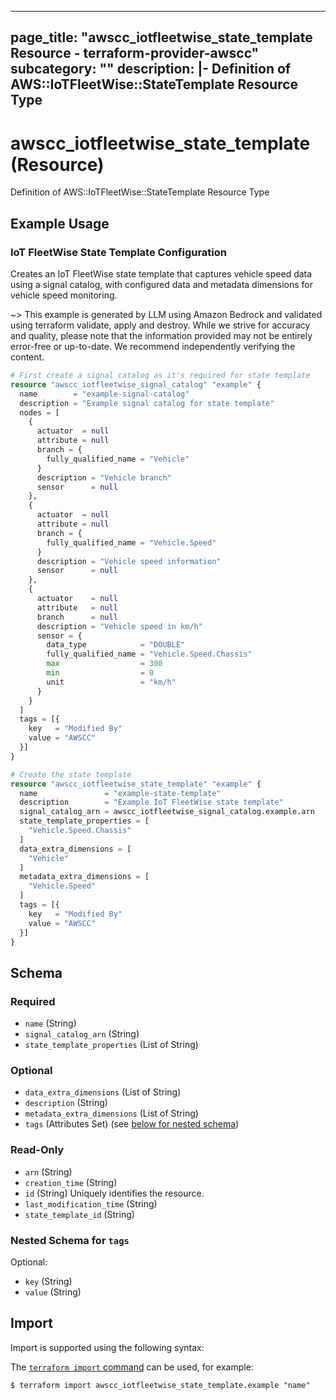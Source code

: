 
---
page_title: "awscc_iotfleetwise_state_template Resource - terraform-provider-awscc"
subcategory: ""
description: |-
  Definition of AWS::IoTFleetWise::StateTemplate Resource Type
---

# awscc_iotfleetwise_state_template (Resource)

Definition of AWS::IoTFleetWise::StateTemplate Resource Type

## Example Usage

### IoT FleetWise State Template Configuration

Creates an IoT FleetWise state template that captures vehicle speed data using a signal catalog, with configured data and metadata dimensions for vehicle speed monitoring.

~> This example is generated by LLM using Amazon Bedrock and validated using terraform validate, apply and destroy. While we strive for accuracy and quality, please note that the information provided may not be entirely error-free or up-to-date. We recommend independently verifying the content.

```terraform
# First create a signal catalog as it's required for state template
resource "awscc_iotfleetwise_signal_catalog" "example" {
  name        = "example-signal-catalog"
  description = "Example signal catalog for state template"
  nodes = [
    {
      actuator  = null
      attribute = null
      branch = {
        fully_qualified_name = "Vehicle"
      }
      description = "Vehicle branch"
      sensor      = null
    },
    {
      actuator  = null
      attribute = null
      branch = {
        fully_qualified_name = "Vehicle.Speed"
      }
      description = "Vehicle speed information"
      sensor      = null
    },
    {
      actuator    = null
      attribute   = null
      branch      = null
      description = "Vehicle speed in km/h"
      sensor = {
        data_type            = "DOUBLE"
        fully_qualified_name = "Vehicle.Speed.Chassis"
        max                  = 300
        min                  = 0
        unit                 = "km/h"
      }
    }
  ]
  tags = [{
    key   = "Modified By"
    value = "AWSCC"
  }]
}

# Create the state template
resource "awscc_iotfleetwise_state_template" "example" {
  name               = "example-state-template"
  description        = "Example IoT FleetWise state template"
  signal_catalog_arn = awscc_iotfleetwise_signal_catalog.example.arn
  state_template_properties = [
    "Vehicle.Speed.Chassis"
  ]
  data_extra_dimensions = [
    "Vehicle"
  ]
  metadata_extra_dimensions = [
    "Vehicle.Speed"
  ]
  tags = [{
    key   = "Modified By"
    value = "AWSCC"
  }]
}
```

<!-- schema generated by tfplugindocs -->
## Schema

### Required

- `name` (String)
- `signal_catalog_arn` (String)
- `state_template_properties` (List of String)

### Optional

- `data_extra_dimensions` (List of String)
- `description` (String)
- `metadata_extra_dimensions` (List of String)
- `tags` (Attributes Set) (see [below for nested schema](#nestedatt--tags))

### Read-Only

- `arn` (String)
- `creation_time` (String)
- `id` (String) Uniquely identifies the resource.
- `last_modification_time` (String)
- `state_template_id` (String)

<a id="nestedatt--tags"></a>
### Nested Schema for `tags`

Optional:

- `key` (String)
- `value` (String)

## Import

Import is supported using the following syntax:

The [`terraform import` command](https://developer.hashicorp.com/terraform/cli/commands/import) can be used, for example:

```shell
$ terraform import awscc_iotfleetwise_state_template.example "name"
```
